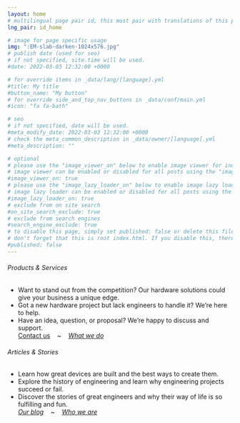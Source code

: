 ```yaml
---
layout: home
# multilingual page pair id, this must pair with translations of this page. (This name must be unique)
lng_pair: id_home

# image for page specific usage
img: ":EM-slab-darken-1024x576.jpg"
# publish date (used for seo)
# if not specified, site.time will be used.
#date: 2022-03-03 12:32:00 +0000

# for override items in _data/lang/[language].yml
#title: My title
#button_name: "My button"
# for override side_and_top_nav_buttons in _data/conf/main.yml
#icon: "fa fa-bath"

# seo
# if not specified, date will be used.
#meta_modify_date: 2022-03-03 12:32:00 +0000
# check the meta_common_description in _data/owner/[language].yml
#meta_description: ""

# optional
# please use the "image_viewer_on" below to enable image viewer for individual pages or posts (_posts/ or [language]/_posts folders).
# image viewer can be enabled or disabled for all posts using the "image_viewer_posts: true" setting in _data/conf/main.yml.
#image_viewer_on: true
# please use the "image_lazy_loader_on" below to enable image lazy loader for individual pages or posts (_posts/ or [language]/_posts folders).
# image lazy loader can be enabled or disabled for all posts using the "image_lazy_loader_posts: true" setting in _data/conf/main.yml.
#image_lazy_loader_on: true
# exclude from on site search
#on_site_search_exclude: true
# exclude from search engines
#search_engine_exclude: true
# to disable this page, simply set published: false or delete this file
# don't forget that this is root index.html. If you disable this, there will be no index.html page to open
#published: false
---
```

###### Products & Services
- Want to stand out from the competition? Our hardware solutions could give your business a unique edge.
- Got a new hardware project but lack engineers to handle it? We’re here to help.
- Have an idea, question, or proposal? We’re happy to discuss and support.\
[Contact us](mailto:mail@1slab.com?subject=Hey%201SLab.com!)&nbsp; &nbsp; ~&nbsp; &nbsp; [_What we do_](/posts/2024-12-06-Building_Electronic_Device)

###### Articles & Stories
- Learn how great devices are built and the best ways to create them.
- Explore the history of engineering and learn why engineering projects succeed or fail.
- Discover the stories of great engineers and why their way of life is so fulfilling and fun.\
[_Our blog_](/tabs/blog/)&nbsp; &nbsp; ~&nbsp; &nbsp; [_Who we are_](/posts/2024-12-04-Who-We-Are)